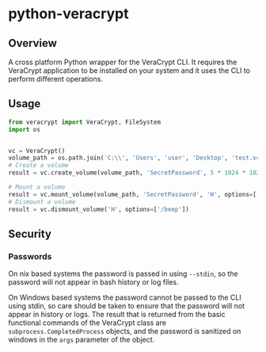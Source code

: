 # python-veracrypt

## Overview

A cross platform Python wrapper for the VeraCrypt CLI. It requires the VeraCrypt application to be installed on your system and it uses the CLI to perform different operations.

## Usage

```python
from veracrypt import VeraCrypt, FileSystem
import os


vc = VeraCrypt()
volume_path = os.path.join('C:\\', 'Users', 'user', 'Desktop', 'test.vc')
# Create a volume
result = vc.create_volume(volume_path, 'SecretPassword', 5 * 1024 * 1024, filesystem=FileSystem.EXFAT)

# Mount a volume
result = vc.mount_volume(volume_path, 'SecretPassword', 'H', options=['/beep'])
# Dismount a volume
result = vc.dismount_volume('H', options=['/beep'])
```

## Security

### Passwords

On nix based systems the password is passed in using `--stdin`, so the password will not appear in bash history or log files. 

On Windows based systems the password cannot be passed to the CLI using stdin, so care should be taken to ensure that the password will not appear in history or logs. The result that is returned from the basic functional commands of the VeraCrypt class are `subprocess.CompletedProcess` objects, and the password is sanitized on windows in the `args` parameter of the object.
